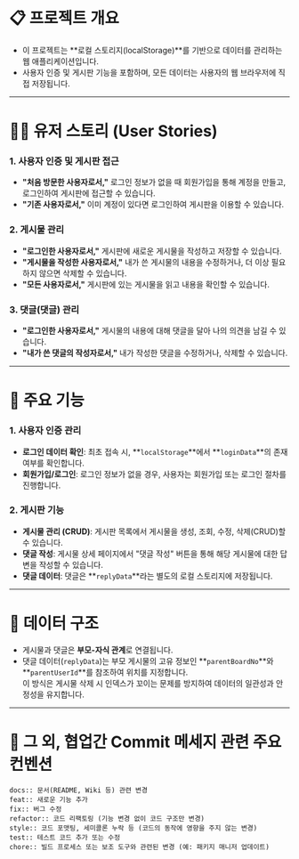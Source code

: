 # 📋 프로젝트 개요

* 이 프로젝트는 **로컬 스토리지(localStorage)**를 기반으로 데이터를 관리하는 웹 애플리케이션입니다. 
* 사용자 인증 및 게시판 기능을 포함하며, 모든 데이터는 사용자의 웹 브라우저에 직접 저장됩니다.


---

# 👨‍💻 유저 스토리 (User Stories)

### 1. 사용자 인증 및 게시판 접근

* **"처음 방문한 사용자로서,"** 로그인 정보가 없을 때 회원가입을 통해 계정을 만들고, 로그인하여 게시판에 접근할 수 있습니다.
* **"기존 사용자로서,"** 이미 계정이 있다면 로그인하여 게시판을 이용할 수 있습니다.

### 2. 게시물 관리

* **"로그인한 사용자로서,"** 게시판에 새로운 게시물을 작성하고 저장할 수 있습니다.
* **"게시물을 작성한 사용자로서,"** 내가 쓴 게시물의 내용을 수정하거나, 더 이상 필요하지 않으면 삭제할 수 있습니다.
* **"모든 사용자로서,"** 게시판에 있는 게시물을 읽고 내용을 확인할 수 있습니다.

### 3. 댓글(댓글) 관리

* **"로그인한 사용자로서,"** 게시물의 내용에 대해 댓글을 달아 나의 의견을 남길 수 있습니다.
* **"내가 쓴 댓글의 작성자로서,"** 내가 작성한 댓글을 수정하거나, 삭제할 수 있습니다.


---

# 🔑 주요 기능

### 1. 사용자 인증 관리

* **로그인 데이터 확인**: 최초 접속 시, **`localStorage`**에서 **`loginData`**의 존재 여부를 확인합니다.
* **회원가입/로그인**: 로그인 정보가 없을 경우, 사용자는 회원가입 또는 로그인 절차를 진행합니다.

### 2. 게시판 기능

* **게시물 관리 (CRUD)**: 게시판 목록에서 게시물을 생성, 조회, 수정, 삭제(CRUD)할 수 있습니다.
* **댓글 작성**: 게시물 상세 페이지에서 "댓글 작성" 버튼을 통해 해당 게시물에 대한 답변을 작성할 수 있습니다.
* **댓글 데이터**: 댓글은 **`replyData`**라는 별도의 로컬 스토리지에 저장됩니다.


---

# 🔗 데이터 구조

* 게시물과 댓글은 **부모-자식 관계**로 연결됩니다. 
* 댓글 데이터(`replyData`)는 부모 게시물의 고유 정보인 **`parentBoardNo`**와 **`parentUserId`**를 참조하여 위치를 지정합니다.  
이 방식은 게시물 삭제 시 인덱스가 꼬이는 문제를 방지하여 데이터의 일관성과 안정성을 유지합니다.


---

# 📝 그 외, 협업간 Commit 메세지 관련 주요 컨벤션


```
docs:: 문서(README, Wiki 등) 관련 변경
feat:: 새로운 기능 추가
fix:: 버그 수정
refactor:: 코드 리팩토링 (기능 변경 없이 코드 구조만 변경)
style:: 코드 포맷팅, 세미콜론 누락 등 (코드의 동작에 영향을 주지 않는 변경)
test:: 테스트 코드 추가 또는 수정
chore:: 빌드 프로세스 또는 보조 도구와 관련된 변경 (예: 패키지 매니저 업데이트)
```

